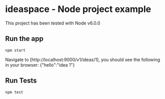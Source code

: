 # ideaspace - Node project example
This project has been tested with Node v6.0.0

## Run the app
    npm start

Navigate to [http://localhost:9000/v1/ideas/1], you should see the following in your browser:
    {"hello":"idea 1"}

## Run Tests
    npm test
